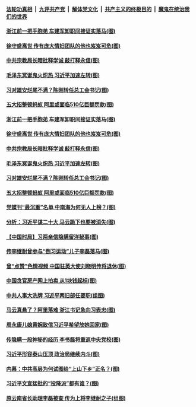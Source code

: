 

####  [法轮功真相](../../../../basic/blob/master/README.md?t=12291531) &nbsp;|&nbsp; [九评共产党](../../../../9ping.md/blob/master/README.md?t=12291531) &nbsp;|&nbsp; [解体党文化](../../../../jtdwh.md/blob/master/README.md?t=12291531)  &nbsp;|&nbsp; [共产主义的终极目的](../../../../gczydzjmd.md/blob/master/README.md?t=12291531) &nbsp;|&nbsp; [魔鬼在统治我们的世界](../../../../mgztzwmdsj.md/blob/master/README.md?t=12291531) 

#### [浙江前一把手胞弟 车建军卸职间接证实落马(图)](../pages/p2/957378.md?t=12291531) 

#### [徐守盛离世 传有庞大情妇团队的他也岌岌可危(图)](../pages/p2/957307.md?t=12291531) 

#### [中共宗教局长暗批释学诚 敲打释永信(图)](../pages/p2/957287.md?t=12291531) 

#### [毛泽东冥诞鬼火炽热 习近平加速左转(图)](../pages/p2/957289.md?t=12291531) 

#### [习对雄安烂尾不满？陈刚转任总工会书记(图)](../pages/p2/957266.md?t=12291531) 

#### [五大招整顿蚂蚁 阿里或面临510亿巨额罚款(图)](../pages/p2/957275.md?t=12291531) 

#### [浙江前一把手胞弟 车建军卸职间接证实落马(图)](../pages/p2/957378.md?t=12291531) 

#### [徐守盛离世 传有庞大情妇团队的他也岌岌可危(图)](../pages/p2/957307.md?t=12291531) 

#### [中共宗教局长暗批释学诚 敲打释永信(图)](../pages/p2/957287.md?t=12291531) 

#### [毛泽东冥诞鬼火炽热 习近平加速左转(图)](../pages/p2/957289.md?t=12291531) 

#### [习对雄安烂尾不满？陈刚转任总工会书记(图)](../pages/p2/957266.md?t=12291531) 

#### [五大招整顿蚂蚁 阿里或面临510亿巨额罚款(图)](../pages/p2/957275.md?t=12291531) 

#### [党媒刊“最沉重”名单 中南海为何无人上榜？(图)](../pages/p2/957258.md?t=12291531) 

#### [分析：习近平谋二十大 马云跪下也要被消失(图)](../pages/p2/957227.md?t=12291531) 

#### [【中国时局】习两亲信隐瞒留洋秘事(图)](../pages/p2/957196.md?t=12291531) 

#### [传李继耐曾参与“倒习运动”儿子李磊落马(图)](../pages/p2/957186.md?t=12291531) 

#### [曾“点赞”色情视频 中国驻英大使刘晓明传将退休(图)](../pages/p2/957190.md?t=12291531) 

#### [中国贪官房产网上拍卖 从1块钱起标(图)](../pages/p2/957189.md?t=12291531) 

#### [中共人事大洗牌 习近平两旧部任要职(组图)](../pages/p2/957178.md?t=12291531) 

#### [马云真悬了？阿里落难 浙江书记急向习表忠(图)](../pages/p2/957104.md?t=12291531) 

#### [周永康儿媳黄婉致信习近平希望放她回家(图)](../pages/p2/957102.md?t=12291531) 

#### [传隐瞒一段神秘的经历 李书磊将重返中央党校(图)](../pages/p2/957064.md?t=12291531) 

#### [习近平形容泰山压顶 政治局继续内斗(图)](../pages/p2/957059.md?t=12291531) 

#### [内幕：中共高层为何试图给“上山下乡”正名？(图)](../pages/p2/957018.md?t=12291531) 

#### [习近平文宣猛批的“投降派”都有谁？(图)](../pages/p2/957015.md?t=12291531) 

#### [原云南省长助理李磊被查 传为上将李继耐之子(组图)](../pages/p2/957011.md?t=12291531) 

